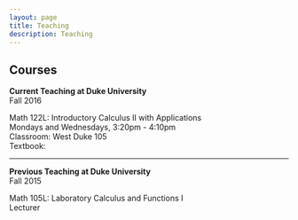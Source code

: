 ```yaml
---
layout: page
title: Teaching
description: Teaching
---
```


## Courses

**Current Teaching at Duke University** <br />
Fall 2016
   
  Math 122L: Introductory Calculus II with Applications <br /> 
  Mondays and Wednesdays, 3:20pm - 4:10pm <br /> 
  Classroom: West Duke 105<br /> 
  Textbook: <br /> 
   
<hr>

**Previous Teaching at Duke University** <br />
 Fall 2015
    
  Math 105L: Laboratory Calculus and Functions I <br /> 
  Lecturer
